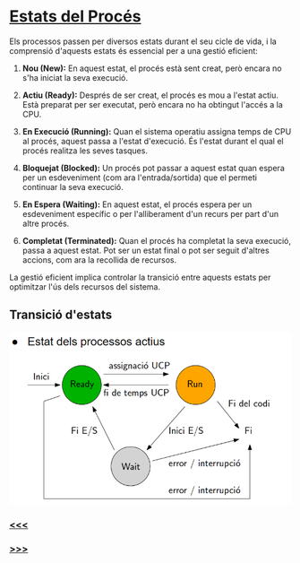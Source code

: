 # [Estats del Procés](/sistemas/processos/1_Introducció)

Els processos passen per diversos estats durant el seu cicle de vida, i la comprensió d'aquests estats és essencial per a una gestió eficient:

1. **Nou (New):** En aquest estat, el procés està sent creat, però encara no s'ha iniciat la seva execució.

2. **Actiu (Ready):** Després de ser creat, el procés es mou a l'estat actiu. Està preparat per ser executat, però encara no ha obtingut l'accés a la CPU.

3. **En Execució (Running):** Quan el sistema operatiu assigna temps de CPU al procés, aquest passa a l'estat d'execució. És l'estat durant el qual el procés realitza les seves tasques.

4. **Bloquejat (Blocked):** Un procés pot passar a aquest estat quan espera per un esdeveniment (com ara l'entrada/sortida) que el permeti continuar la seva execució.

5. **En Espera (Waiting):** En aquest estat, el procés espera per un esdeveniment específic o per l'alliberament d'un recurs per part d'un altre procés.

6. **Completat (Terminated):** Quan el procés ha completat la seva execució, passa a aquest estat. Pot ser un estat final o pot ser seguit d'altres accions, com ara la recollida de recursos.

La gestió eficient implica controlar la transició entre aquests estats per optimitzar l'ús dels recursos del sistema.

## Transició d'estats

![Estats d’un procés](Transicio.png)

### [<<<](/sistemas/processos/2.1_Què_és_un_Procés)
### [>>>](/sistemas/processos/3_Planificació_de_Processos)
